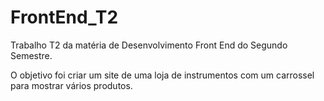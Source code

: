 # FrontEnd_T2
Trabalho T2 da matéria de Desenvolvimento Front End do Segundo Semestre. 

O objetivo foi criar um site de uma loja de instrumentos com um carrossel para mostrar vários produtos.
